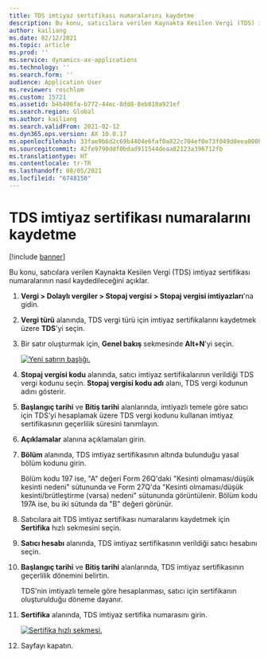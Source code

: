 ```yaml
---
title: TDS imtiyaz sertifikası numaralarını kaydetme
description: Bu konu, satıcılara verilen Kaynakta Kesilen Vergi (TDS) imtiyaz sertifikası numaralarının nasıl kaydedileceğini açıklar.
author: kailiang
ms.date: 02/12/2021
ms.topic: article
ms.prod: ''
ms.service: dynamics-ax-applications
ms.technology: ''
ms.search.form: ''
audience: Application User
ms.reviewer: roschlom
ms.custom: 15721
ms.assetid: b4b406fa-b772-44ec-8dd8-8eb818a921ef
ms.search.region: Global
ms.author: kailiang
ms.search.validFrom: 2021-02-12
ms.dyn365.ops.version: AX 10.0.17
ms.openlocfilehash: 33fae9b6d2c69b4404e6faf0a822c704ef0e73f049d0eea000b27501009c74aa
ms.sourcegitcommit: 42fe9790ddf0bdad911544deaa82123a396712fb
ms.translationtype: HT
ms.contentlocale: tr-TR
ms.lasthandoff: 08/05/2021
ms.locfileid: "6748150"
---
```

# <a name="record-tds-concession-certificate-numbers"></a>TDS imtiyaz sertifikası numaralarını kaydetme

[!include [banner](../includes/banner.md)]

Bu konu, satıcılara verilen Kaynakta Kesilen Vergi (TDS) imtiyaz sertifikası numaralarının nasıl kaydedileceğini açıklar.

1. **Vergi \> Dolaylı vergiler \> Stopaj vergisi \> Stopaj vergisi imtiyazları**'na gidin.
2. **Vergi türü** alanında, TDS vergi türü için imtiyaz sertifikalarını kaydetmek üzere **TDS**'yi seçin.
3. Bir satır oluşturmak için, **Genel bakış** sekmesinde **Alt+N**'yi seçin.

    [![Yeni satırın başlığı.](./media/apac-ind-TDS-34.png)](./media/apac-ind-TDS-34.png)

4. **Stopaj vergisi kodu** alanında, satıcı imtiyaz sertifikalarının verildiği TDS vergi kodunu seçin. **Stopaj vergisi kodu adı** alanı, TDS vergi kodunun adını gösterir.
5. **Başlangıç tarihi** ve **Bitiş tarihi** alanlarında, imtiyazlı temele göre satıcı için TDS'yi hesaplamak üzere TDS vergi kodunu kullanan imtiyaz sertifikasının geçerlilik süresini tanımlayın.
6. **Açıklamalar** alanına açıklamaları girin.
7. **Bölüm** alanında, TDS imtiyaz sertifikasının altında bulunduğu yasal bölüm kodunu girin.

    Bölüm kodu 197 ise, "A" değeri Form 26Q'daki "Kesinti olmaması/düşük kesinti nedeni" sütununda ve Form 27Q'da "Kesinti olmaması/düşük kesinti/brütleştirme (varsa) nedeni" sütununda görüntülenir. Bölüm kodu 197A ise, bu iki sütunda da "B" değeri görünür.

8. Satıcılara ait TDS imtiyaz sertifikası numaralarını kaydetmek için **Sertifika** hızlı sekmesini seçin.
9. **Satıcı hesabı** alanında, TDS imtiyaz sertifikasının verildiği satıcı hesabını seçin.
10. **Başlangıç tarihi** ve **Bitiş tarihi** alanlarında, TDS imtiyaz sertifikasının geçerlilik dönemini belirtin.

    TDS'nin imtiyazlı temele göre hesaplanması, satıcı için sertifikanın oluşturulduğu döneme dayanır.

11. **Sertifika** alanında, TDS imtiyaz sertifika numarasını girin.

    [![Sertifika hızlı sekmesi.](./media/apac-ind-TDS-33.png)](./media/apac-ind-TDS-33.png)

12. Sayfayı kapatın.

